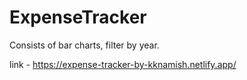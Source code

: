 # ExpenseTracker
Consists of bar charts, filter by year.

link - https://expense-tracker-by-kknamish.netlify.app/
